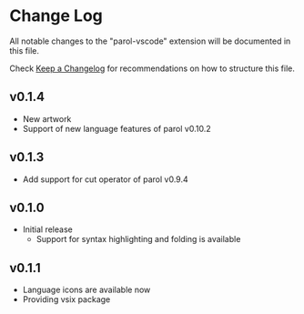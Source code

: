 # Change Log

All notable changes to the "parol-vscode" extension will be documented in this file.

Check [Keep a Changelog](http://keepachangelog.com/) for recommendations on how to structure this file.

## v0.1.4

* New artwork
* Support of new language features of parol v0.10.2

## v0.1.3

* Add support for cut operator of parol v0.9.4

## v0.1.0

* Initial release
  * Support for syntax highlighting and folding is available

## v0.1.1

* Language icons are available now
* Providing vsix package
